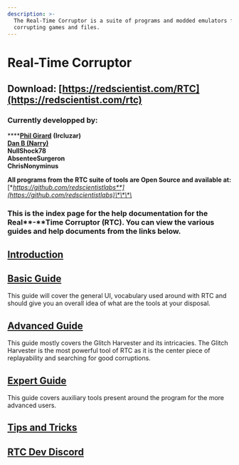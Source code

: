 ```yaml
---
description: >-
  The Real-Time Corruptor is a suite of programs and modded emulators for
  corrupting games and files.
---
```


# Real-Time Corruptor

## Download: [https://redscientist.com/RTC](https://redscientist.com/rtc)

### **Currently developped by:** 

\*\*\*\*[**Phil Girard**](http://redscientist.com/) **\(Ircluzar\)**  
[**Dan B \(Narry\)**](https://narry.land/)  
**NullShock78  
AbsenteeSurgeron  
ChrisNonyminus**

**All programs from the RTC suite of tools are Open Source and available at:** [**https://github.com/redscientistlabs**](https://github.com/redscientistlabs)\*\*\*\*

###  <a id="download-httpredscientistcomrtc"></a>

### This is the index page for the help documentation for the Real**-**Time Corruptor \(RTC\). You can view the various guides and help documents from the links below. <a id="download-httpredscientistcomrtc"></a>

## [Introduction](https://corrupt.wiki/corruptors/rtc-real-time-corruptor/introduction.html)

## [Basic Guide](basic/)

This guide will cover the general UI, vocabulary used around with RTC and should give you an overall idea of what are the tools at your disposal.

## [Advanced Guide](https://corrupt.wiki/corruptors/rtc-real-time-corruptor/advanced.html)

This guide mostly covers the Glitch Harvester and its intricacies. The Glitch Harvester is the most powerful tool of RTC as it is the center piece of replayability and searching for good corruptions.

## [Expert Guide](https://corrupt.wiki/corruptors/rtc-real-time-corruptor/expert.html)

This guide covers auxiliary tools present around the program for the more advanced users.

## [Tips and Tricks](tips.md)

## [RTC Dev Discord](https://discord.corrupt.wiki)

